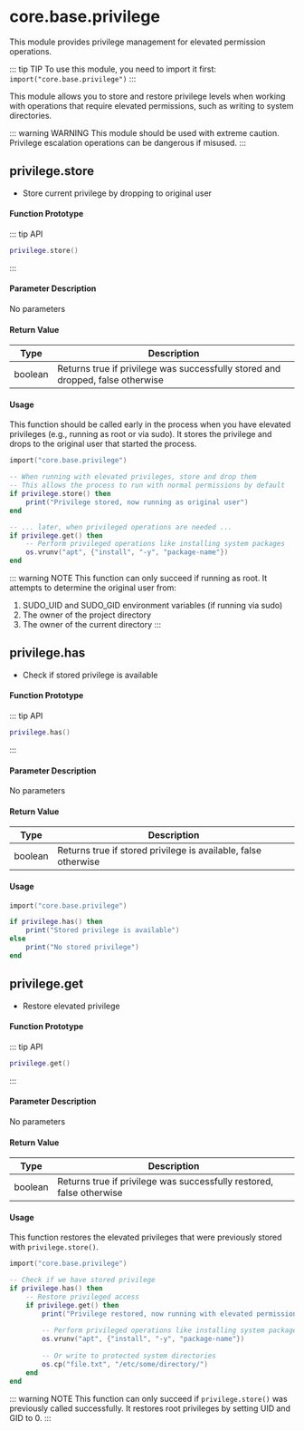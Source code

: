 # core.base.privilege

This module provides privilege management for elevated permission operations.

::: tip TIP
To use this module, you need to import it first: `import("core.base.privilege")`
:::

This module allows you to store and restore privilege levels when working with operations that require elevated permissions, such as writing to system directories.

::: warning WARNING
This module should be used with extreme caution. Privilege escalation operations can be dangerous if misused.
:::

## privilege.store

- Store current privilege by dropping to original user

#### Function Prototype

::: tip API
```lua
privilege.store()
```
:::

#### Parameter Description

No parameters

#### Return Value

| Type | Description |
|------|-------------|
| boolean | Returns true if privilege was successfully stored and dropped, false otherwise |

#### Usage

This function should be called early in the process when you have elevated privileges (e.g., running as root or via sudo). It stores the privilege and drops to the original user that started the process.

```lua
import("core.base.privilege")

-- When running with elevated privileges, store and drop them
-- This allows the process to run with normal permissions by default
if privilege.store() then
    print("Privilege stored, now running as original user")
end

-- ... later, when privileged operations are needed ...
if privilege.get() then
    -- Perform privileged operations like installing system packages
    os.vrunv("apt", {"install", "-y", "package-name"})
end
```

::: warning NOTE
This function can only succeed if running as root. It attempts to determine the original user from:
1. SUDO_UID and SUDO_GID environment variables (if running via sudo)
2. The owner of the project directory
3. The owner of the current directory
:::

## privilege.has

- Check if stored privilege is available

#### Function Prototype

::: tip API
```lua
privilege.has()
```
:::

#### Parameter Description

No parameters

#### Return Value

| Type | Description |
|------|-------------|
| boolean | Returns true if stored privilege is available, false otherwise |

#### Usage

```lua
import("core.base.privilege")

if privilege.has() then
    print("Stored privilege is available")
else
    print("No stored privilege")
end
```

## privilege.get

- Restore elevated privilege

#### Function Prototype

::: tip API
```lua
privilege.get()
```
:::

#### Parameter Description

No parameters

#### Return Value

| Type | Description |
|------|-------------|
| boolean | Returns true if privilege was successfully restored, false otherwise |

#### Usage

This function restores the elevated privileges that were previously stored with `privilege.store()`.

```lua
import("core.base.privilege")

-- Check if we have stored privilege
if privilege.has() then
    -- Restore privileged access
    if privilege.get() then
        print("Privilege restored, now running with elevated permissions")
        
        -- Perform privileged operations like installing system packages
        os.vrunv("apt", {"install", "-y", "package-name"})
        
        -- Or write to protected system directories
        os.cp("file.txt", "/etc/some/directory/")
    end
end
```

::: warning NOTE
This function can only succeed if `privilege.store()` was previously called successfully. It restores root privileges by setting UID and GID to 0.
:::

